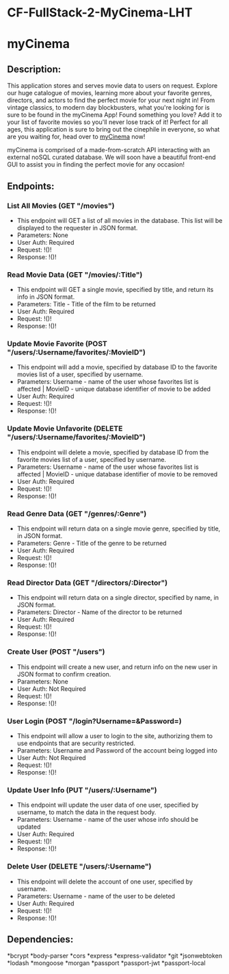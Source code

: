 # CF-FullStack-2-MyCinema-LHT

# myCinema

## Description:
This application stores and serves movie data to users on request. Explore our huge catalogue of movies, learning more about your favorite genres, directors, and actors to find the perfect movie for your next night in! From vintage classics, to modern day blockbusters, what you're looking for is sure to be found in the myCinema App! Found something you love? Add it to your list of favorite movies so you'll never lose track of it! Perfect for all ages, this application is sure to bring out the cinephile in everyone, so what are you waiting for, head over to [myCinema](https://lht-my-cinema.herokuapp.com/) now!

myCinema is comprised of a made-from-scratch API interacting with an external noSQL curated database. We will soon have a beautiful front-end GUI to assist you in finding the perfect movie for any occasion!


## Endpoints:
### List All Movies (GET "/movies")
  * This endpoint will GET a list of all movies in the database. This list will be displayed to the requester in JSON format.
  * Parameters: None
  * User Auth: Required
  * Request:
  !()!
  * Response:
  !()!
### Read Movie Data (GET "/movies/:Title")
  * This endpoint will GET a single movie, specified by title, and return its info in JSON format.
  * Parameters: Title - Title of the film to be returned
  * User Auth: Required
  * Request:
  !()!
  * Response:
  !()!
### Update Movie Favorite (POST "/users/:Username/favorites/:MovieID")
  * This endpoint will add a movie, specified by database ID to the favorite movies list of a user, specified by username.
  * Parameters: Username - name of the user whose favorites list is affected | MovieID - unique database identifier of movie to be added
  * User Auth: Required
  * Request:
  !()!
  * Response:
  !()!
### Update Movie Unfavorite (DELETE "/users/:Username/favorites/:MovieID")
  * This endpoint will delete a movie, specified by database ID from the favorite movies list of a user, specified by username.
  * Parameters: Username - name of the user whose favorites list is affected | MovieID - unique database identifier of movie to be removed
  * User Auth: Required
  * Request:
  !()!
  * Response:
  !()!
### Read Genre Data (GET "/genres/:Genre")
  * This endpoint will return data on a single movie genre, specified by title, in JSON format.
  * Parameters: Genre - Title of the genre to be returned
  * User Auth: Required
  * Request:
  !()!
  * Response:
  !()!
### Read Director Data (GET "/directors/:Director")
  * This endpoint will return data on a single director, specified by name, in JSON format.
  * Parameters: Director - Name of the director to be returned
  * User Auth: Required
  * Request:
  !()!
  * Response:
  !()!
### Create User (POST "/users")
  * This endpoint will create a new user, and return info on the new user in JSON format to confirm creation.
  * Parameters: None
  * User Auth: Not Required
  * Request:
  !()!
  * Response:
  !()!
### User Login (POST "/login?Username=&Password=)
  * This endpoint will allow a user to login to the site, authorizing them to use endpoints that are security restricted.
  * Parameters: Username and Password of the account being logged into
  * User Auth: Not Required
  * Request:
  !()!
  * Response:
  !()!
### Update User Info (PUT "/users/:Username")
  * This endpoint will update the user data of one user, specified by username, to match the data in the request body.
  * Parameters: Username - name of the user whose info should be updated
  * User Auth: Required
  * Request:
  !()!
  * Response:
  !()!
### Delete User (DELETE "/users/:Username")
  * This endpoint will delete the account of one user, specified by username.
  * Parameters: Username - name of the user to be deleted
  * User Auth: Required
  * Request:
  !()!
  * Response:
  !()!

 
## Dependencies:
*bcrypt
*body-parser
*cors
*express
*express-validator
*git
*jsonwebtoken
*lodash
*mongoose
*morgan
*passport
*passport-jwt
*passport-local

